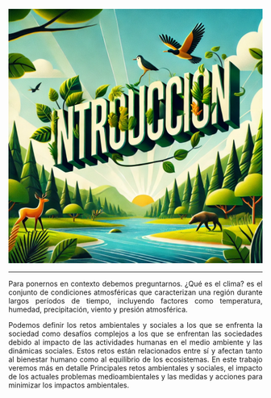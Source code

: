 ![Introducción](img/introduccionAmb.jpg)

---
<p align="justify">
Para ponernos en contexto debemos preguntarnos. ¿Qué es el clima? es el conjunto de condiciones atmosféricas que caracterizan una región durante largos períodos de tiempo, incluyendo factores como temperatura, humedad, precipitación, viento y presión atmosférica.

</p>

<p align="justify">
Podemos definir los retos ambientales y sociales a los que se enfrenta la sociedad como desafíos complejos a los que se enfrentan las sociedades debido al impacto de las actividades humanas en el medio ambiente y las dinámicas sociales. Estos retos están relacionados entre sí y afectan tanto al bienestar humano como al equilibrio de los ecosistemas. En este trabajo veremos más en detalle Principales retos ambientales y sociales, el impacto de los actuales problemas medioambientales y las medidas y acciones para minimizar los impactos ambientales.
</p>
